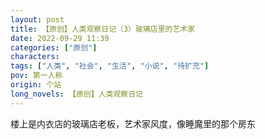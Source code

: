 ```yaml
---
layout: post
title: 【原创】人类观察日记（3）玻璃店里的艺术家
date: 2022-09-29 11:39
categories: ["原创"]
characters: 
tags: ["人类", "社会", "生活", "小说", "待扩充"]
pov: 第一人称
origin: 个站
long_novels: 【原创】人类观察日记
---
```


楼上是内衣店的玻璃店老板，艺术家风度，像睡魔里的那个房东
